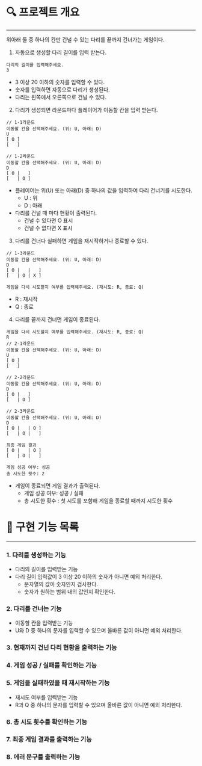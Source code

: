 # 🔍 프로젝트 개요

---
위아래 둘 중 하나의 칸만 건널 수 있는 다리를 끝까지 건너가는 게임이다.
1. 자동으로 생성할 다리 길이를 입력 받는다.
```
다리의 길이를 입력해주세요.
3
```
- 3 이상 20 이하의 숫자를 입력할 수 있다.
- 숫자를 입력하면 자동으로 다리가 생성된다.
- 다리는 왼쪽에서 오른쪽으로 건널 수 있다.
2. 다리가 생성되면 라운드마다 플레이어가 이동할 칸을 입력 받는다.
```
// 1-1라운드
이동할 칸을 선택해주세요. (위: U, 아래: D)
U
[ O ]
[   ]

// 1-2라운드
이동할 칸을 선택해주세요. (위: U, 아래: D)
D
[ O |   ]
[   | O ]
```
- 플레이어는 위(U) 또는 아래(D) 중 하나의 값을 입력하여 다리 건너기를 시도한다.
  - U : 위
  - D : 아래
- 다리를 건널 때 마다 현황이 출력된다.
  - 건널 수 있다면 O 표시
  - 건널 수 없다면 X 표시

3. 다리를 건너다 실패하면 게임을 재시작하거나 종료할 수 있다.
```
// 1-3라운드
이동할 칸을 선택해주세요. (위: U, 아래: D)
D
[ O |   |   ]
[   | O | X ]

게임을 다시 시도할지 여부를 입력해주세요. (재시도: R, 종료: Q)
```
- R : 재시작
- Q : 종료

4. 다리를 끝까지 건너면 게임이 종료된다.
```
게임을 다시 시도할지 여부를 입력해주세요. (재시도: R, 종료: Q)
R
// 2-1라운드
이동할 칸을 선택해주세요. (위: U, 아래: D)
U
[ O ]
[   ]

// 2-2라운드
이동할 칸을 선택해주세요. (위: U, 아래: D)
D
[ O |   ]
[   | O ]

// 2-3라운드
이동할 칸을 선택해주세요. (위: U, 아래: D)
D
[ O |   | O ]
[   | O |   ]

최종 게임 결과
[ O |   | O ]
[   | O |   ]

게임 성공 여부: 성공
총 시도한 횟수: 2
```
- 게임이 종료되면 게임 결과가 출력된다.
  - 게임 성공 여부: 성공 / 실패
  - 총 시도한 횟수 : 첫 시도를 포함해 게임을 종료할 때까지 시도한 횟수
  

# 🚀 구현 기능 목록

---
### 1. 다리를 생성하는 기능
- 다리의 길이를 입력받는 기능
- 다리 길이 입력값이 3 이상 20 이하의 숫자가 아니면 예외 처리한다.
  - 문자열의 값이 숫자인지 검사한다.
  - 숫자가 원하는 범위 내의 값인지 확인한다.

### 2. 다리를 건너는 기능
- 이동할 칸을 입력받는 기능
- U와 D 중 하나의 문자를 입력할 수 있으며 올바른 값이 아니면 예외 처리한다.

### 3. 현재까지 건넌 다리 현황을 출력하는 기능

### 4. 게임 성공 / 실패를 확인하는 기능

### 5. 게임을 실패하였을 때 재시작하는 기능
- 재시도 여부를 입력받는 기능
- R과 Q 중 하나의 문자를 입력할 수 있으며 올바른 값이 아니면 예외 처리한다.

### 6. 총 시도 횟수를 확인하는 기능

### 7. 최종 게임 결과를 출력하는 기능

### 8. 에러 문구를 출력하는 기능

